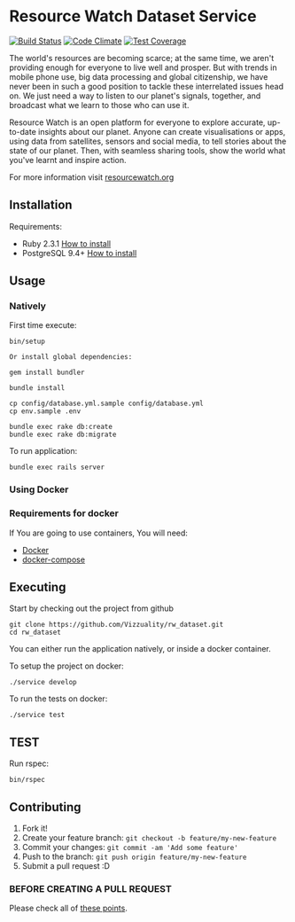 # Resource Watch Dataset Service

[![Build Status](https://travis-ci.org/resource-watch/rw_dataset.svg?branch=master)](https://travis-ci.org/resource-watch/rw_dataset) [![Code Climate](https://codeclimate.com/github/Vizzuality/rw_dataset/badges/gpa.svg)](https://codeclimate.com/github/Vizzuality/rw_dataset) [![Test Coverage](https://codeclimate.com/github/Vizzuality/rw_dataset/badges/coverage.svg)](https://codeclimate.com/github/Vizzuality/rw_dataset/coverage)

The world's resources are becoming scarce; at the same time, we aren't providing enough for everyone to live well and prosper. But with trends in mobile phone use, big data processing and global citizenship, we have never been in such a good position to tackle these interrelated issues head on. We just need a way to listen to our planet's signals, together, and broadcast what we learn to those who can use it.

Resource Watch is an open platform for everyone to explore accurate, up-to-date insights about our planet. Anyone can create visualisations or apps, using data from satellites, sensors and social media, to tell stories about the state of our planet. Then, with seamless sharing tools, show the world what you've learnt and inspire action.

For more information visit [resourcewatch.org](http://resourcewatch.org/)

## Installation

Requirements:

* Ruby 2.3.1 [How to install](https://gorails.com/setup/osx/10.10-yosemite)
* PostgreSQL 9.4+ [How to install](http://exponential.io/blog/2015/02/21/install-postgresql-on-mac-os-x-via-brew/)

## Usage

### Natively

First time execute:

    bin/setup

    Or install global dependencies:

    gem install bundler

    bundle install

    cp config/database.yml.sample config/database.yml
    cp env.sample .env

    bundle exec rake db:create
    bundle exec rake db:migrate

To run application:

    bundle exec rails server

### Using Docker

### Requirements for docker

If You are going to use containers, You will need:

- [Docker](https://www.docker.com/)
- [docker-compose](https://docs.docker.com/compose/)

## Executing

Start by checking out the project from github

```
git clone https://github.com/Vizzuality/rw_dataset.git
cd rw_dataset
```

You can either run the application natively, or inside a docker container.

To setup the project on docker:

```
./service develop
```

To run the tests on docker:

```
./service test
```

## TEST

  Run rspec:

    bin/rspec

## Contributing

1. Fork it!
2. Create your feature branch: `git checkout -b feature/my-new-feature`
3. Commit your changes: `git commit -am 'Add some feature'`
4. Push to the branch: `git push origin feature/my-new-feature`
5. Submit a pull request :D

### BEFORE CREATING A PULL REQUEST

  Please check all of [these points](https://github.com/resource-watch/rw_dataset/blob/master/CONTRIBUTING.md).

